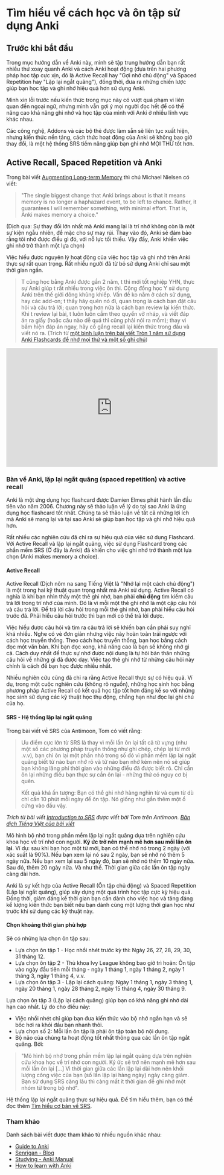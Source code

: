 # Tìm hiểu về cách học và ôn tập sử dụng Anki

## Trước khi bắt đầu

Trong mục hướng dẫn về Anki này, mình sẽ tập trung hướng dẫn bạn rất nhiều thứ xoay quanh Anki và cách Anki hoạt động (dựa trên hai phương pháp học tập cực xịn, đó là Active Recall hay "Gợi nhớ chủ động" và Spaced Repetition hay "Lặp lại ngắt quãng"), đồng thời, đưa ra những chiến lược giúp bạn học tập và ghi nhớ hiệu quả hơn sử dụng Anki.

Mình xin lỗi trước nếu kiến thức trong mục này có vượt quá phạm vi liên quan đến ngoại ngữ, nhưng mình vẫn gợi ý mọi người đọc hết để có thể nâng cao khả năng ghi nhớ và học tập của mình với Anki ở nhiều lĩnh vực khác nhau.

Các công nghệ, Addons và các bộ thẻ được làm sẵn sẽ liên tục xuất hiện, nhưng kiến thức nền tảng, cách thức hoạt động của Anki sẽ không bao giờ thay đổi, là một hệ thống SRS tiềm năng giúp bạn ghi nhớ MỌI THỨ tốt hơn.

## Active Recall, Spaced Repetition và Anki

Trong bài viết [Augmenting Long-term Memory](http://augmentingcognition.com/ltm.html) thì chú Michael Nielsen có viết: 

> "The single biggest change that Anki brings about is that it means memory is no longer a haphazard event, to be left to chance. Rather, it guarantees I will remember something, with minimal effort. That is, Anki makes memory a choice." 

(Dịch qua: Sự thay đổi lớn nhất mà Anki mang lại là trí nhớ không còn là một sự kiện ngẫu nhiên, để mặc cho sự may rủi. Thay vào đó, Anki sẽ đảm bảo rằng tôi nhớ được điều gì đó, với nỗ lực tối thiểu. Vậy đấy, Anki khiến việc ghi nhớ trở thành một lựa chọn)

Việc hiểu được nguyên lý hoạt động của việc học tập và ghi nhớ trên Anki thực sự rất quan trọng. Rất nhiều người đã từ bỏ sử dụng Anki chỉ sau một thời gian ngắn. 

> T cũng học bằng Anki được gần 2 năm, t thì mới tốt nghiệp YHN, thực sự Anki giúp t rất nhiều trong việc ôn thi. Cộng đồng học Y sử dụng Anki trên thế giới đông khủng khiếp. Vấn đề ko nằm ở cách sử dụng, hay các add-on; t thấy hãy quên nó đi, quan trọng là cách bạn đặt câu hỏi và câu trả lời; quan trọng hơn nữa là cách bạn review lại kiến thức. Khi t review lại bài, t luôn luôn cầm theo quyển vở nháp, và viết đáp án ra giấy (hoặc câu nào dễ quá thì cũng phải nói ra mồm); thay vì bấm hiện đáp án ngay, hãy cố gắng recall lại kiến thức trong đầu và viết nó ra. (Trích từ [một bình luận trên bài viết Tròn 1 năm sử dụng Anki Flashcards để nhớ mọi thứ và một số ghi chú](https://spiderum.com/bai-dang/Tron-1-nam-su-dung-Anki-de-nho-moi-thu-va-mot-so-ghi-chu-8pz))

<iframe width="560" height="315" src="https://www.youtube.com/embed/UDUITtA1jJI?si=TtNtGTxd7vUO1GuA" title="YouTube video player" frameborder="0" allow="accelerometer; autoplay; clipboard-write; encrypted-media; gyroscope; picture-in-picture; web-share" referrerpolicy="strict-origin-when-cross-origin" allowfullscreen></iframe>

### Bàn về Anki, lặp lại ngắt quãng (spaced repetition) và active recall

Anki là một ứng dụng học flashcard được Damien Elmes phát hành lần đầu tiên vào năm 2006. Chương này sẽ thảo luận về lý do tại sao Anki là ứng dụng học flashcard tốt nhất. Chúng ta sẽ thảo luận về tất cả những lợi ích mà Anki sẽ mang lại và tại sao Anki sẽ giúp bạn học tập và ghi nhớ hiệu quả hơn.

Rất nhiều các nghiên cứu đã chỉ ra sự hiệu quả của việc sử dụng Flashcard. Với Active Recall và lặp lại ngắt quãng, việc sử dụng Flashcard trong các phần mềm SRS (Ở đây là Anki) đã khiến cho việc ghi nhớ trở thành một lựa chọn (Anki makes memory a choice).

#### Active Recall

Active Recall (Dịch nôm na sang Tiếng Việt là "Nhớ lại một cách chủ động") là một trong hai kỹ thuật quan trọng nhất mà Anki sử dụng. Active Recall có nghĩa là khi bạn nhìn thấy một thẻ ghi nhớ, bạn phải **chủ động** tìm kiếm câu trả lời trong trí nhớ của mình. Đó là vì mỗi một thẻ ghi nhớ là một cặp câu hỏi và câu trả lời. Để trả lời câu hỏi trong mỗi thẻ ghi nhớ, bạn phải hiểu câu hỏi trước đã. Phải hiểu câu hỏi trước thì bạn mới có thể trả lời được. 

Việc hiểu được câu hỏi và tìm ra câu trả lời sẽ khiến bạn cần phải suy nghĩ khá nhiều. Nghe có vẻ đơn giản nhưng việc này hoàn toàn trái ngược với cách học truyền thống. Theo cách học truyền thống, bạn học bằng cách đọc một văn bản. Khi bạn đọc xong, khả năng cao là bạn sẽ không nhớ gì cả. Cách duy nhất để thực sự nhớ được nội dung là tự hỏi bản thân những câu hỏi về những gì đã được dạy. Việc tạo thẻ ghi nhớ từ những câu hỏi này chính là cách để bạn học được nhiều nhất. 

Nhiều nghiên cứu cũng đã chỉ ra rằng Active Recall thực sự có hiệu quả. Ví dụ, trong một cuộc nghiên cứu (không rõ nguồn), những học sinh học bằng phương pháp Active Recall có kết quả học tập tốt hơn đáng kể so với những học sinh sử dụng các kỹ thuật học thụ động, chẳng hạn như đọc lại ghi chú của họ.

#### SRS - Hệ thống lặp lại ngắt quãng

Trong bài viết về SRS của Antimoon, Tom có viết rằng:

> Ưu điểm cực lớn từ SRS là thay vì mỗi lần ôn lại tất cả từ vựng (như một số các phương pháp truyền thống như ghi chép, chép lại từ mới .v.v), bạn chỉ ôn lại một phần nhỏ trong số đó vì phần mềm lặp lại ngắt quãng biết từ nào bạn nhớ rõ và từ nào bạn nhớ kém nên nó sẽ giúp bạn không lãng phí thời gian vào những điều đã được biết rõ. Chỉ cần ôn lại những điều bạn thực sự cần ôn lại - những thứ có nguy cơ bị quên.
>
> Kết quả khá ấn tượng: Bạn có thể ghi nhớ hàng nghìn từ và cụm từ dù chỉ cần 10 phút mỗi ngày để ôn tập. Nó giống như gắn thêm một ổ cứng vào đầu vậy.

_Trích từ bài viết [Introduction to SRS](https://www.antimoon.com/how/srs-intro.htm) được viết bởi Tom trên Antimoon. [Bản dịch Tiếng Việt của bài viết](srs.md)_

Mô hình bộ nhớ trong phần mềm lặp lại ngắt quãng dựa trên nghiên cứu khoa học về trí nhớ con người. **Ký ức trở nên mạnh mẽ hơn sau mỗi lần ôn lại**. Ví dụ: sau khi bạn học một từ mới, bạn có thể nhớ nó trong 2 ngày (với xác suất là 90%). Nếu bạn xem lại nó sau 2 ngày, bạn sẽ nhớ nó thêm 5 ngày nữa. Nếu bạn xem lại sau 5 ngày đó, bạn sẽ nhớ nó thêm 10 ngày nữa. Sau đó, thêm 20 ngày nữa. Và như thế. Thời gian giữa các lần ôn tập ngày càng dài hơn.

Anki là sự kết hợp của Active Recall (Ôn tập chủ động) và Spaced Repetition (Lặp lại ngắt quãng), giúp xây dựng một quá trình học tập cực kỳ hiệu quả. Đồng thời, giảm đáng kể thời gian bạn cần dành cho việc học và tăng đáng kể lượng kiến ​​thức bạn biết nếu bạn dành cùng một lượng thời gian học như trước khi sử dụng các kỹ thuật này.

#### Chọn khoảng thời gian phù hợp

Sẽ có những lựa chọn ôn tập sau:

- Lựa chọn ôn tập 1 - Học nhồi nhét trước kỳ thi: Ngày 26, 27, 28, 29, 30, 31 tháng 12.
- Lựa chọn ôn tập 2 - Thủ khoa Ivy League không bao giờ trì hoãn: Ôn tập vào ngày đầu tiên mỗi tháng - ngày 1 tháng 1, ngày 1 tháng 2, ngày 1 tháng 3, ngày 1 tháng 4, v.v.
- Lựa chọn ôn tập 3 - Lặp lại cách quãng: Ngày 1 tháng 1, ngày 3 tháng 1, ngày 20 tháng 1, ngày 28 tháng 2, ngày 15 tháng 4, ngày 30 tháng 9.

Lựa chọn ôn tập 3 (Lặp lại cách quãng) giúp bạn có khả năng ghi nhớ dài hạn cao nhất. Lý do cho điều này:

- Việc nhồi nhét chỉ giúp bạn đưa kiến thức vào bộ nhớ ngắn hạn và sẽ bốc hơi ra khỏi đầu bạn nhanh thôi.
- Lựa chọn số 2: Mỗi lần ôn tập là phải ôn tập toàn bộ nội dung.
- Bộ não của chúng ta hoạt động tốt nhất thông qua các lần ôn tập ngắt quãng. Bởi:

> "Mô hình bộ nhớ trong phần mềm lặp lại ngắt quãng dựa trên nghiên cứu khoa học về trí nhớ con người. Ký ức sẽ trở nên mạnh mẽ hơn sau mỗi lần ôn lại [...] Vì thời gian giữa các lần lặp lại dài hơn nên khối lượng công việc của bạn (số lần lặp lại hàng ngày) ngày càng giảm. Bạn sử dụng SRS càng lâu thì càng mất ít thời gian để ghi nhớ một nhóm từ trong bộ nhớ".

Hệ thống lặp lại ngắt quãng thực sự hiệu quả. Để tìm hiểu thêm, bạn có thể đọc thêm [Tìm hiểu cơ bản về SRS](srs.md).

### Tham khảo

Danh sách bài viết được tham khảo từ nhiều nguồn khác nhau:

- [Guide to Anki](https://docs.google.com/document/d/1HiO1Fm3RLOmZiL0tsTXndY4TmzMiZFMQeENx5uCXVE0/edit?tab=t.0#heading=h.gjdgxs)
- [Senrigan - Blog](http://web.archive.org/web/20240324210344/https://senrigan.io/blog/)
- [Studying - Anki Manual](https://docs.ankiweb.net/studying.html)
- [How to learn with Anki](https://a-tiny-improvement.notion.site/How-to-learn-with-Anki-8ce072133ae24b4b9d64c84a7f20b796)
